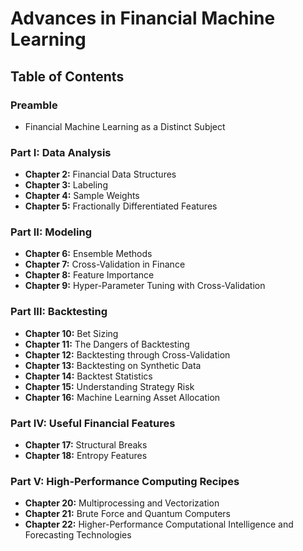 # Advances in Financial Machine Learning

## Table of Contents

### Preamble
* Financial Machine Learning as a Distinct Subject

### Part I: Data Analysis
* **Chapter 2:** Financial Data Structures
* **Chapter 3:** Labeling
* **Chapter 4:** Sample Weights
* **Chapter 5:** Fractionally Differentiated Features

### Part II: Modeling
* **Chapter 6:** Ensemble Methods
* **Chapter 7:** Cross-Validation in Finance
* **Chapter 8:** Feature Importance
* **Chapter 9:** Hyper-Parameter Tuning with Cross-Validation

### Part III: Backtesting
* **Chapter 10:** Bet Sizing
* **Chapter 11:** The Dangers of Backtesting
* **Chapter 12:** Backtesting through Cross-Validation
* **Chapter 13:** Backtesting on Synthetic Data
* **Chapter 14:** Backtest Statistics
* **Chapter 15:** Understanding Strategy Risk
* **Chapter 16:** Machine Learning Asset Allocation

### Part IV: Useful Financial Features
* **Chapter 17:** Structural Breaks
* **Chapter 18:** Entropy Features

### Part V: High-Performance Computing Recipes
* **Chapter 20:** Multiprocessing and Vectorization
* **Chapter 21:** Brute Force and Quantum Computers
* **Chapter 22:** Higher-Performance Computational Intelligence and Forecasting Technologies